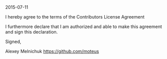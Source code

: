 2015-07-11

I hereby agree to the terms of the Contributors License Agreement

I furthermore declare that I am authorized and able to make this agreement and sign this declaration.

Signed,

Alexey Melnichuk https://github.com/moteus
